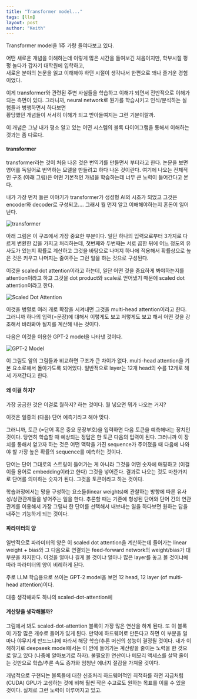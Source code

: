 ```yaml
---
title: "Transformer model..."
tags: [llm]
layout: post
author: "Keith"
---
```


Transformer model을 1주 가량 들여다보고 있다. 

어떤 새로운 개념을 이해하는데 이렇게 많은 시간을 들여보긴 처음이지만, 
학부시절 펑펑 놀다가 갑자기 대학원에 입학하고,    
새로운 분야의 논문을 읽고 이해해야 하던 시절이 생각나서 한편으로 꽤나 즐거운 경험이었다.

이게 transformer와 관련된 주변 사실들을 학습하고 이해갸 되면서 전반적으로 이해가 되는 측면이 있다.
그러니까, neural network로 뭔가를 학습시키고 인식/분석하는 실험들과 병행하면서 하다보면    
황당했던 개념들이 서서히 이해가 되고 받아들여지는 그런 기분이랄까.

이 개념은 그냥 내가 평소 알고 있는 어떤 시스템의 블록 다이어그램을 통해서 이해하는 것과는 좀 다르다. 

#### transformer

transformer라는 것이 처음 나온 것은 번역기를 만들면서 부터라고 한다. 논문을 보면 영어를 독일어로 번역하는 모델을 만들려고 하다 나온 것이란다.
여기에 나오는 전체적인 구조 (아래 그림)은 어떤 기본적인 개념을 학습하는데 너무 큰 노력이 들어간다고 본다. 

내가 가장 먼저 들은 이야기가 transformer가 생성형 AI의 시초가 되었고 그것은 encoder와 decoder로 구성되고.... 그래서 뭘 먼저 알고 이해해야하는지 혼돈이 일어난다.

![transformer](https://machinelearningmastery.com/wp-content/uploads/2021/10/transformer_1.png)

아래 그림은 이 구조에서 가장 중요한 부분이다. 일단 하나의 입력으로부터 3가지로 다르게 변환한 값을 가지고 처리하는데, 첫번째와 두번째는 서로 곱한 뒤에 어느 정도의 유사도가 있는지 확률로 계산하고 그것을 바탕으로 나머지 하나에 적용해서 확률상으로 높은 것은 키우고 나머지는 줄여주는 그런 일을 하는 것으로 구성된다.

이것을 scaled dot attention이라고 하는데, 일단 어떤 것을 중요하게 봐야하는지를 attention이라고 하고 그것을 dot product와 scale로 얻어냈기 때문에 scaled dot attention이라고 한다.

![Scaled Dot Attention](https://machinelearningmastery.com/wp-content/uploads/2022/03/dotproduct_1.png)

이것을 병렬로 여러 개로 확장을 시켜내면 그것을 multi-head attention이라고 한다. 그러니까 하나의 입력(=문장)에 대해서 이렇게도 보고 저렇게도 보고 해서 어떤 것을 강조해서 바라봐야 될지를 계산해 내는 것이다. 

다음은 이것을 이용한 GPT-2 model을 나타낸 것이다.

![GPT-2 Model](https://www.researchgate.net/publication/370853178/figure/fig1/AS:11431281159610040@1684426793285/Conceptual-architecture-of-a-GPT-model.ppm)

이 그림도 앞의 그림들과 비교하면 구조가 큰 차이가 없다. multi-head attention을 기본 요소로해서 돌아가도록 되어있다. 일반적으로 layer는 12개 head의 수를 12개로 해서 가져간다고 한다. 

#### 왜 이걸 하지?

가장 궁금한 것은 이걸로 뭘하지? 하는 것이다. 뭘 넣으면 뭐가 나오는 거지? 

이것은 일종의 (다음) 단어 예측기라고 해야 맞다.

그러니까, 토큰 (=단어 혹은 중요 문장부호)을 입력하면 다음 토큰을 예측해내는 장치인 것이다. 당연히 학습할 때 예상되는 정답은 한 토큰 다음의 입력이 된다. 그러니까 이 장치를 통해서 얻고자 하는 것은 어떤 맥락을 가진 sequence가 주어졌을 때 다음에 나와야 할 가장 높은 확률의 sequence를 예측하는 것이다. 

단어는 단어 그대로의 스트링이 들어가는 게 아니라 그것을 어떤 숫자에 매핑하고 (이걸 이들 용어로 embedding이라고 한다) 그것을 넣어준다. 결과로 나오는 것도 마찬가지로 단어를 의미하는 숫자가 된다. 그것을 토큰이라고 하는 것이다. 

학습과정에서는 망을 구성하는 요소들(linear weights)에 관찰하는 방향에 따른 유사성/상관관계들을 넣어주는 일을 한다. 추론할 때는 기존에 형성된 단어와 단어 간의 연관관계를 이용해서 가장 그럴싸 한 단어를 선택해서 내보내는 일을 하다보면 원하는 답을 내주는 기능하게 되는 것이다.

#### 파라미터의 양

일반적으로 파라미터의 양은 이 scaled dot attention을 계산하는데 들어가는 linear weight + bias와 그 다음으로 연결되는 feed-forward network의 weight/bias가 대부분을 차지한다. 이것을 얼마나 길게 볼 것이냐 얼마나 많은 layer를 놓고 볼 것이냐에 따라 파라미터의 양이 비례하게 된다. 

주로 LLM 학습용으로 쓰이는 GPT-2 model을 보면 12 head, 12 layer (of multi-head attention)이다.

대충 생각해봐도 하나의 scaled-dot-attention에 

#### 계산량을 생각해볼까?

그림에서 봐도 scaled-dot-attention 블록이 가장 많은 연산을 하게 된다. 또 이 블록이 가장 많은 개수로 들어가 있게 된다. 만약에 하드웨어로 만든다고 하면 이 부분을 얼마나 야무지게 만드느냐에 따라서 해당 학습/추론 머신의 성능이 결정될 것이다. 내가 이해하기로 deepseek model에서는 이 안에 들어가는 계산량을 줄이는 노력을 한 것으로 알고 있다 (나중에 알아보기로 하자). 불필요한 연산이나 메모리 액세스를 살짝 줄이는 것만으로 학습/추론 속도 증가와 엄청난 에너지 절감을 가져올 것이다.

개념적으로 구현되는 블록들에 대한 신호처리 하드웨어적인 최적화를 하면 지금처럼 (CUDA) GPU가 고생하는 것에 비해 훨씬 작은 수고로도 원하는 목표를 이룰 수 있을 것이다. 실제로 그런 노력이 이루어지고 있고. 